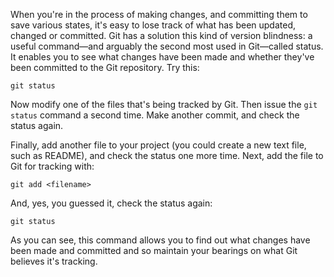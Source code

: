 When you're in the process of making changes, and committing them to save various states, it's easy to lose track of what has been updated, changed or committed. Git has a solution this kind of version blindness: a useful command—and arguably the second most used in Git—called status. It enables you to see what changes have been made and whether they've been committed to the Git repository. Try this:

`git status`

Now modify one of the files that's being tracked by Git. Then issue the `git status` command a second time. Make another commit, and check the status again.

Finally, add another file to your project (you could create a new text file, such as README), and check the status one more time. Next, add the file to Git for tracking with:

`git add <filename>`

And, yes, you guessed it, check the status again:

`git status`

As you can see, this command allows you to find out what changes have been made and committed and so maintain your bearings on what Git believes it's tracking.

